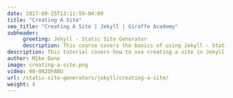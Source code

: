 ```yaml
---
date: 2017-09-25T13:11:59-04:00
title: "Creating A Site"
seo_title: "Creating A Site | Jekyll | Giraffe Academy"
subheader:
     greeting: Jekyll - Static Site Generator
     description: This course covers the basics of using Jekyll - Static Site Generator. Work your way through the videos and we'll teach you everything you need to know to create a professional and scalable website or blog!
description: This tutorial covers how to use creating a site in Jekyll -  Static Site Generator.
author: Mike Dane
image: creating-a-site.png
video: 90-0N2Qh8BU
url: /static-site-generators/jekyll/creating-a-site/
weight: 4
---
```

